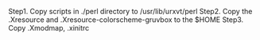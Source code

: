 Step1. Copy scripts in ./perl directory to /usr/lib/urxvt/perl
Step2. Copy the .Xresource and .Xresource-colorscheme-gruvbox to the $HOME
Step3. Copy .Xmodmap, .xinitrc
